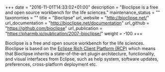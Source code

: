 +++
date = "2016-11-01T14:33:02+01:00"
description = "Bioclipse is a free and open source workbench for the life sciences."
maintenance_status = ""
taxonomies = ""
title = "Bioclipse"
url_website = "http://bioclipse.net/"
url_documentation = "http://bioclipse.net/documentation"
url_github = "https://github.com/bioclipse"
url_publication = "https://pharmb.io/publication/2007-bioclipse/"
weight = -100
+++

Bioclipse is a free and open source workbench for the life sciences.  Bioclipse
is based on the [Eclipse Rich Client Platform (RCP)](http://eclipse.org/rcp/)
which means that Bioclipse inherits a state-of-the-art plugin architecture,
functionality, and visual interfaces from Eclipse, such as help system,
software updates, preferences, cross-platform deployment etc.
